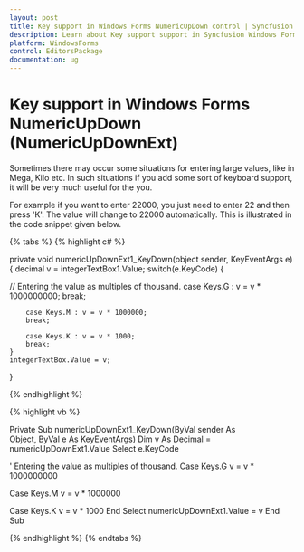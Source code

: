 ```yaml
---
layout: post
title: Key support in Windows Forms NumericUpDown control | Syncfusion
description: Learn about Key support support in Syncfusion Windows Forms NumericUpDown (NumericUpDownExt) control and more details.
platform: WindowsForms
control: EditorsPackage
documentation: ug
---
```


# Key support in Windows Forms NumericUpDown (NumericUpDownExt)

Sometimes there may occur some situations for entering large values, like in Mega, Kilo etc. In such situations if you add some sort of keyboard support, it will be very much useful for the you.

For example if you want to enter 22000, you just need to enter 22 and then press 'K'. The value will change to 22000 automatically. This is illustrated in the code snippet given below.

{% tabs %}
{% highlight c# %}

private void numericUpDownExt1_KeyDown(object sender, KeyEventArgs e)
{
    decimal v = integerTextBox1.Value;
    switch(e.KeyCode)
    {

// Entering the value as multiples of thousand.
        case Keys.G : v = v * 1000000000;
        break;
        
        case Keys.M : v = v * 1000000;
        break;
        
        case Keys.K : v = v * 1000;
        break;
    }
    integerTextBox.Value = v;
}

{% endhighlight %}

{% highlight vb %}

Private Sub numericUpDownExt1_KeyDown(ByVal sender As Object, ByVal e As KeyEventArgs)
Dim v As Decimal = numericUpDownExt1.Value
Select e.KeyCode

' Entering the value as multiples of thousand.
Case Keys.G
v = v * 1000000000

Case Keys.M
v = v * 1000000

Case Keys.K
v = v * 1000
End Select
numericUpDownExt1.Value = v
End Sub

{% endhighlight %}
{% endtabs %}
